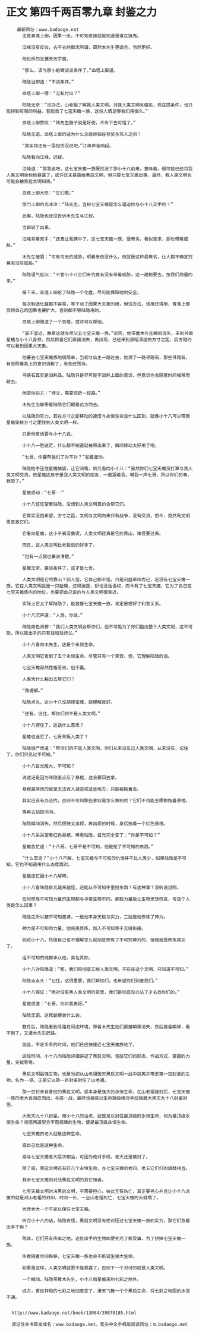 # 正文 第四千两百零九章 封鉴之力
        最新网址：www.badaoge.net
          尤其青莲上御，因果一出，不可知直接就能知道是谁在搞鬼。
      
          江峰没有反驳，去不去他都无所谓，既然木先生更适合，当然更好。
      
          他也乐的坐镇天元宇宙。
      
          “那么，该与那小蛤蟆谈谈条件了。”血塔上御道。
      
          陆隐当即道：“不谈条件。”
      
          血塔上御一愣：“无私付出？”
      
          陆隐无奈：“没办法，山老祖了解我人类文明，对我人类文明有偏见，现在提条件，也只能得到有限的利益，若能救了七宝天蟾一族，这份人情足够我们用很久。”
      
          血塔上御赞叹：“陆先生脑子就是好使，不传下去可惜了。”
      
          陆隐无语，血塔上御的话为什么总能徘徊在夸奖与骂人之间？
      
          “其实你还有一层担忧没说吧。”江峰声音响起。
      
          陆隐看向江峰，迟疑。
      
          江峰道：“那我说吧，这七宝天蟾一族既然派了那小十八前来，意味着，很可能已经将我人类文明坐标给暴露了，或许还未暴露给黑启文明，但只要七宝天蟾出事，最终，我人类文明也可能会被黑启文明知晓。”
      
          血塔上御大怒：“它们敢。”
      
          惊门上御目光冰冷：“陆先生，当初七宝天蟾是怎么逼迫你与小十八交手的？”
      
          此事，陆隐也还没告诉木先生与江叔。
      
          当即说了出来。
      
          江峰背着双手：“还真让我猜中了，这七宝天蟾一族，很卑劣，看似哀求，却也带着威胁。”
      
          木先生皱眉：“可有可无的威胁，明着来倒没什么，但就是这种最卑劣，让人都不确定究竟有没有威胁。”
      
          陆隐语气低沉：“不管小十八它们来究竟有没有带着威胁，这一趟都要去，按我们商量的来。”
      
          接下来，青莲上御给了陆隐一个化盘，尽可能保障他的安全。
      
          每次制造化盘都不容易，等于动了因果大天象的根，但没办法，该用还得用，青莲上御觉得自己的因果也要扩大，否则都不够陆隐用的。
      
          血塔上御赠送了一个血塔，或许可以帮他。
      
          “事不宜迟，晚辈这就与师父去七宝天蟾一族。”说完，他带着木先生瞬间消失，来到外面星蟾与小十八身旁，然后抓着它们直接消失，再出现，已经来到黑暗深邃的方寸之距，后方隐约可以看到因果大天象。
      
          他要去七宝天蟾族地很简单，当初与仙主一路过去，他洒了一路寻路石，那些寻路石，有些附着其上的意识消散了，有些还残存。
      
          寻路石其实是消耗品，陆隐只是尽可能不消耗上面的意识，但意识也会随着时间推移而散去。
      
          他望向前方：“师父，需要您赶一段路。”
      
          木先生当即带着陆隐它们朝着远方而去。
      
          以陆隐的实力，其在方寸之距移动的速度与永恒生命没什么区别，就像小十八可以带着星蟾穿梭方寸之距找到人类文明一样。
      
          只是他有话要与小十八说。
      
          小十八一脸迷茫，什么都不知道就被带出来了，瞬间移动太好用了吧。
      
          “七哥，你要帮我们了对不对？”星蟾激动。
      
          陆隐抬手压住星蟾脑袋，让它闭嘴，目光看向小十八：“虽然你们七宝天蟾没打算与我人类文明交流，但星蟾这孩子是我人类文明的朋友，一直跟着我，喊我一声七哥，所以你们的事，我管了。”
      
          星蟾感动：“七哥--”
      
          小十八怔怔望着陆隐，没想到人类文明真的会帮它们。
      
          它其实没抱希望，方寸之距，文明与文明向来只有战争，没有交流，而今，竟然有文明愿意救它们。
      
          它看向星蟾，这小子真没撒谎，人类文明还真是它的靠山，难怪要过来。
      
          而且，这人类文明比老祖说的好多了。
      
          “但有一点我也要说清楚。”
      
          星蟾无奈，要谈条件了，这才是七哥。
      
          人类文明是它的靠山？别人信，它自己都不信，只是利益牵绊而已，若没有七宝天蟾一族，它在人类文明就是一只蛤蟆，过得逍遥，却也没话语权，而今有了七宝天蟾，它为了自己在七宝天蟾族内的地位，也要把自己说的与人类文明很亲近。
      
          实际上它太了解陆隐了，能救援七宝天蟾一族，肯定是想好了利害关系。
      
          小十八沉声道：“人类，你说。”
      
          陆隐面色肃穆：“我们人类文明会帮你们，但不可能为了你们豁出整个人类文明，这不可能，所以能出手的只有我和我师父。”
      
          小十八看向木先生，这是个永恒生命。
      
          人类文明它看到了五个永恒生命，尽管只有一个来救，但，它理解陆隐的话。
      
          七宝天蟾虽然性格恶劣，但不蠢。
      
          人类凭什么豁出去帮它们？
      
          “我理解。”
      
          陆隐点头，这小十八没胡搅蛮缠，能理解就好。
      
          “还有，记住，帮你们的不是人类文明。”
      
          小十八愣住了，这话什么意思？
      
          星蟾也迷茫了，七哥背叛人类了？
      
          陆隐很严肃道：“帮你们的不是人类文明，你们从来没见过人类文明，从来没有，记住了，你们只见过不可知。”
      
          小十八目光瞪大，不可知？
      
          说这话是因为陆隐差点忘了悬棺，这会要回去拿。
      
          悬棺最麻烦的就是无法收入凝空戒这些地方，只能被拖着走。
      
          其实应该有办法的，否则不可知那些家伙是怎么做到的？它们不可能去哪都拖着悬棺。
      
          等再去知踪问问。
      
          陆隐瞬间消失，然后很快又出现，再出现的时候，身后拖着一个红色悬棺。
      
          小十八呆呆望着红色悬棺，再看陆隐，目光完全变了：“你是不可知？”
      
          星蟾急忙道：“十八哥，七哥不是不可知，他是抢了不可知的东西。”
      
          “什么意思？”小十八不解，七宝天蟾与不可知的仇恨并不比人类少，如果陆隐是不可知，它也不知道用什么态度面对。
      
          星蟾连忙跟小十八解释。
      
          小十八看陆隐目光越来越怪，还能从不可知手里抢东西？有这种事？没听说过啊。
      
          任何修炼不可知力量的生物都与寻常生物不同，那股力量能让生物思想改变，可这个人类是怎么回事？
      
          陆隐之所以被不可知邀请，一是他本身天赋与实力，二就是他修炼了神力。
      
          神力是不可知的力量，他完美修炼，加入不可知等于无缝衔接。
      
          别说小十八，陆隐自己也不理解怎么就彻底修炼了不可知神力的，但他就是修炼成功了。
      
          连不可知的线都承认他，莫名其妙。
      
          小十八对陆隐道：“那，我们将彻底忘掉人类文明，不存在这个文明，只知道不可知。”
      
          陆隐点点头：“记住，这很重要，我们帮你们，也希望你们别害我们。”
      
          小十八保证：“绝对没有害人类文明的意思，我们是彻底没办法了才去找你们的。”
      
          星蟾感激：“七哥，你对我真好。”
      
          陆隐无语，这死蛤蟆装什么装。
      
          数月后，陆隐看到寻路石周边环境，带着木先生他们直接瞬移消失，然后接着瞬移，看不到了，又请木先生赶路。
      
          如此，不足半年的时间，他们已经快接近七宝天蟾族地了。
      
          这段时间，小十八向陆隐详细讲述了黑启文明，包括它们的形态，作战方式，掌握的力量，天赋等等。
      
          黑启文明最强生物，也是当初从山老祖毁灭黑启文明一战中逃离并带走第一百封鉴的生物，名为--惑，正是它以第一百封鉴封住了山老祖。
      
          那一百封来自曾经的黑启文明，惑本身是强大的永恒生命，在山老祖被封后，七宝天蟾一族的老大自湖底而出，与惑一战，最终也被惑以生命跳级绝对手段施展大黑天九十八封鉴封住。
      
          大黑天九十八封鉴，用小十八的话说，就是足以封住最顶级的永恒生命，何为最顶级永恒生命？领悟两道契合宇宙规律的生物，便是最顶级永恒生命。
      
          七宝天蟾的老大就是这种生命。
      
          惑自己也是这种生命。
      
          惑与七宝天蟾老大层次相当，可因为绝对手段，老大还是被封了。
      
          除了惑，黑启文明还有好几个永恒生命，与七宝天蟾的老四，老五它们打的旗鼓相当。
      
          其余七宝天蟾则对战黑启文明的其它强者。
      
          七宝天蟾文明对决黑启文明，不需要担心，彼此互有伤亡，真正要担心并且让小十八求援的就是对山老祖的封印，时间一长，一旦山老祖死亡，七宝天蟾的天就塌了。
      
          光凭老大一个不足以保住七宝天蟾。
      
          听完小十八的话，陆隐奇怪，黑启文明没有绝对压过七宝天蟾一族的实力，那它们急着出手干嘛？
      
          除非，它们另有传承之地，这批出手的生物即便死光了都没事，为了拼掉七宝天蟾一族。
      
          毕竟随着时间推移，七宝天蟾一族也会不断诞生强大生命。
      
          如果是这样，人类文明就更不能暴露了，否则下一个对付的就是人类文明。
      
          一个瞬间，陆隐带着木先生，小十八和星蟾来到七彩之地外。
      
          远方，曾经祥和的七彩之地彻底变了，漫天飞舞一个个黑启生命，将七彩之地围的水泄不通。
      
      
      http://www.badaoge.net/book/13084/39878185.html
      
      请记住本书首发域名：www.badaoge.net。笔尖中文手机版阅读网址：m.badaoge.net